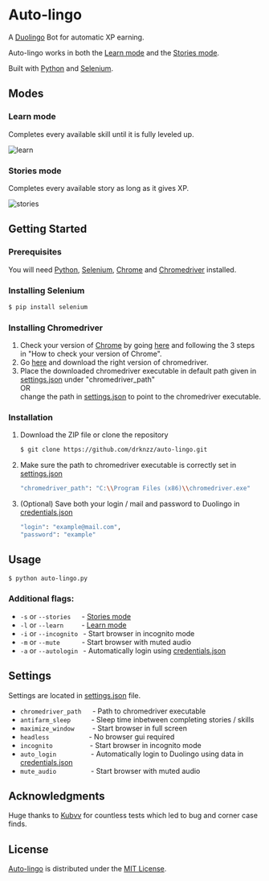 <!-- ABOUT THE PROJECT -->
# Auto-lingo
A <a href="https://www.duolingo.com/" target="_blank">Duolingo</a> Bot for automatic XP earning.

Auto-lingo works in both the [Learn mode](#learn-mode) and the [Stories mode](#stories-mode).

Built with [Python](https://www.python.org/) and [Selenium](https://www.selenium.dev/).

## Modes
   
### Learn mode
Completes every available skill until it is fully leveled up.
<br>

![learn](https://user-images.githubusercontent.com/65187002/126021764-1e29e0fd-54a4-4041-91ce-ea0e6e68c09e.gif)
 
### Stories mode
Completes every available story as long as it gives XP.
<br>

![stories](https://user-images.githubusercontent.com/65187002/126019082-07b89071-cce6-4a92-a826-d539d9f09ca1.gif)

<!-- GETTING STARTED -->
## Getting Started

<!-- To get a local copy up and running follow these simple steps. -->

### Prerequisites
You will need [Python](https://www.python.org/), [Selenium](https://www.selenium.dev/), [Chrome](https://www.google.com/intl/en_en/chrome/) and [Chromedriver](https://chromedriver.chromium.org/downloads) installed.

### Installing Selenium
   ```sh
   $ pip install selenium
   ```
   
### Installing Chromedriver
1. Check your version of [Chrome](https://www.google.com/intl/en_en/chrome/) by going [here](https://www.google.com/chrome/update/) and following the 3 steps in "How to check your version of Chrome".
2. Go [here](https://chromedriver.chromium.org/downloads) and download the right version of chromedriver.
3. Place the downloaded chromedriver executable in default path given in [settings.json](https://github.com/drknzz/auto-lingo/blob/main/settings.json) under "chromedriver_path" <br>OR<br>change the path in [settings.json](https://github.com/drknzz/auto-lingo/blob/main/settings.json) to point to the chromedriver executable.

### Installation

1. Download the ZIP file or clone the repository

   ```sh
   $ git clone https://github.com/drknzz/auto-lingo.git
   ```
2. Make sure the path to chromedriver executable is correctly set in [settings.json](https://github.com/drknzz/auto-lingo/blob/main/settings.json)
   ```sh
   "chromedriver_path": "C:\\Program Files (x86)\\chromedriver.exe"
   ```
3. (Optional) Save both your login / mail and password to Duolingo in [credentials.json](https://github.com/drknzz/auto-lingo/blob/main/credentials.json)
   ```sh
   "login": "example@mail.com",
   "password": "example"
   ```

<!-- USAGE EXAMPLES -->
## Usage
   ```sh
   $ python auto-lingo.py
   ```
### Additional flags:
   * ``-s`` or ``--stories`` &emsp; - [Stories mode](#stories-mode)
   * ``-l`` or ``--learn`` &emsp;&emsp; - [Learn mode](#learn-mode)
   * ``-i`` or ``--incognito`` &thinsp; - Start browser in incognito mode
   * ``-m`` or ``--mute`` &emsp;&emsp;&thinsp;&thinsp;&thinsp; - Start browser with muted audio
   * ``-a`` or ``--autologin`` &thinsp; - Automatically login using [credentials.json](https://github.com/drknzz/auto-lingo/blob/main/credentials.json)
   
## Settings
Settings are located in [settings.json](https://github.com/drknzz/auto-lingo/blob/main/settings.json) file.

* `chromedriver_path` &emsp; - Path to chromedriver executable
* `antifarm_sleep` &emsp;&emsp;&thinsp;&thinsp; - Sleep time inbetween completing stories / skills
* `maximize_window` &emsp;&emsp; - Start browser in full screen
* `headless` &emsp;&emsp;&emsp;&emsp;&thinsp;&thinsp;&thinsp;&thinsp;&thinsp;&thinsp; - No browser gui required
* `incognito` &emsp;&emsp;&emsp;&emsp;&thinsp;&thinsp;&thinsp;&thinsp; - Start browser in incognito mode
* `auto_login` &emsp;&emsp;&emsp;&emsp;&thinsp;&thinsp; - Automatically login to Duolingo using data in [credentials.json](https://github.com/drknzz/auto-lingo/blob/main/credentials.json)
* `mute_audio` &emsp;&emsp;&emsp;&emsp;&thinsp;&thinsp; - Start browser with muted audio

## Acknowledgments
Huge thanks to [Kubvv](https://github.com/Kubvv) for countless tests which led to bug and corner case finds.

<!-- LICENSE -->
## License

[Auto-lingo](#auto-lingo) is distributed under the [MIT License](https://github.com/drknzz/auto-lingo/blob/main/LICENSE).
